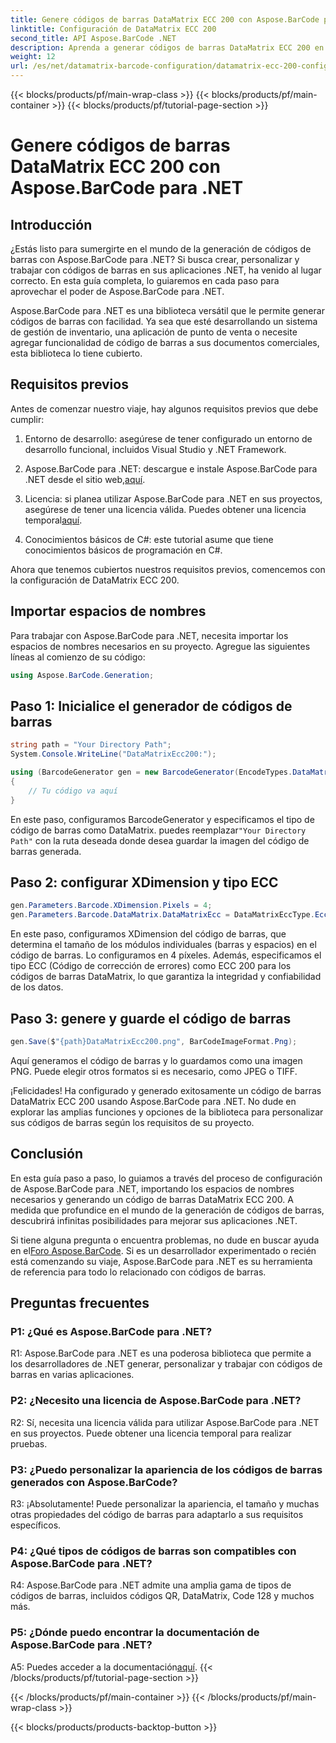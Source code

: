 ```yaml
---
title: Genere códigos de barras DataMatrix ECC 200 con Aspose.BarCode para .NET
linktitle: Configuración de DataMatrix ECC 200
second_title: API Aspose.BarCode .NET
description: Aprenda a generar códigos de barras DataMatrix ECC 200 en .NET usando Aspose.BarCode. Optimice las operaciones con la creación eficiente de códigos de barras.
weight: 12
url: /es/net/datamatrix-barcode-configuration/datamatrix-ecc-200-configuration/
---
```


{{< blocks/products/pf/main-wrap-class >}}
{{< blocks/products/pf/main-container >}}
{{< blocks/products/pf/tutorial-page-section >}}

# Genere códigos de barras DataMatrix ECC 200 con Aspose.BarCode para .NET

## Introducción

¿Estás listo para sumergirte en el mundo de la generación de códigos de barras con Aspose.BarCode para .NET? Si busca crear, personalizar y trabajar con códigos de barras en sus aplicaciones .NET, ha venido al lugar correcto. En esta guía completa, lo guiaremos en cada paso para aprovechar el poder de Aspose.BarCode para .NET.

Aspose.BarCode para .NET es una biblioteca versátil que le permite generar códigos de barras con facilidad. Ya sea que esté desarrollando un sistema de gestión de inventario, una aplicación de punto de venta o necesite agregar funcionalidad de código de barras a sus documentos comerciales, esta biblioteca lo tiene cubierto.

## Requisitos previos

Antes de comenzar nuestro viaje, hay algunos requisitos previos que debe cumplir:

1. Entorno de desarrollo: asegúrese de tener configurado un entorno de desarrollo funcional, incluidos Visual Studio y .NET Framework.

2.  Aspose.BarCode para .NET: descargue e instale Aspose.BarCode para .NET desde el sitio web,[aquí](https://releases.aspose.com/barcode/net/).

3.  Licencia: si planea utilizar Aspose.BarCode para .NET en sus proyectos, asegúrese de tener una licencia válida. Puedes obtener una licencia temporal[aquí](https://purchase.aspose.com/temporary-license/).

4. Conocimientos básicos de C#: este tutorial asume que tiene conocimientos básicos de programación en C#.

Ahora que tenemos cubiertos nuestros requisitos previos, comencemos con la configuración de DataMatrix ECC 200.

## Importar espacios de nombres

Para trabajar con Aspose.BarCode para .NET, necesita importar los espacios de nombres necesarios en su proyecto. Agregue las siguientes líneas al comienzo de su código:

```csharp
using Aspose.BarCode.Generation;
```

## Paso 1: Inicialice el generador de códigos de barras

```csharp
string path = "Your Directory Path";
System.Console.WriteLine("DataMatrixEcc200:");

using (BarcodeGenerator gen = new BarcodeGenerator(EncodeTypes.DataMatrix, "Åspóse.Barcóde©"))
{
    // Tu código va aquí
}
```

 En este paso, configuramos BarcodeGenerator y especificamos el tipo de código de barras como DataMatrix. puedes reemplazar`"Your Directory Path"` con la ruta deseada donde desea guardar la imagen del código de barras generada.

## Paso 2: configurar XDimension y tipo ECC

```csharp
gen.Parameters.Barcode.XDimension.Pixels = 4;
gen.Parameters.Barcode.DataMatrix.DataMatrixEcc = DataMatrixEccType.Ecc200;
```

En este paso, configuramos XDimension del código de barras, que determina el tamaño de los módulos individuales (barras y espacios) en el código de barras. Lo configuramos en 4 píxeles. Además, especificamos el tipo ECC (Código de corrección de errores) como ECC 200 para los códigos de barras DataMatrix, lo que garantiza la integridad y confiabilidad de los datos.

## Paso 3: genere y guarde el código de barras

```csharp
gen.Save($"{path}DataMatrixEcc200.png", BarCodeImageFormat.Png);
```

Aquí generamos el código de barras y lo guardamos como una imagen PNG. Puede elegir otros formatos si es necesario, como JPEG o TIFF.

¡Felicidades! Ha configurado y generado exitosamente un código de barras DataMatrix ECC 200 usando Aspose.BarCode para .NET. No dude en explorar las amplias funciones y opciones de la biblioteca para personalizar sus códigos de barras según los requisitos de su proyecto.

## Conclusión

En esta guía paso a paso, lo guiamos a través del proceso de configuración de Aspose.BarCode para .NET, importando los espacios de nombres necesarios y generando un código de barras DataMatrix ECC 200. A medida que profundice en el mundo de la generación de códigos de barras, descubrirá infinitas posibilidades para mejorar sus aplicaciones .NET.

 Si tiene alguna pregunta o encuentra problemas, no dude en buscar ayuda en el[Foro Aspose.BarCode](https://forum.aspose.com/c/barcode/13). Si es un desarrollador experimentado o recién está comenzando su viaje, Aspose.BarCode para .NET es su herramienta de referencia para todo lo relacionado con códigos de barras.

## Preguntas frecuentes

### P1: ¿Qué es Aspose.BarCode para .NET?

R1: Aspose.BarCode para .NET es una poderosa biblioteca que permite a los desarrolladores de .NET generar, personalizar y trabajar con códigos de barras en varias aplicaciones.

### P2: ¿Necesito una licencia de Aspose.BarCode para .NET?

R2: Sí, necesita una licencia válida para utilizar Aspose.BarCode para .NET en sus proyectos. Puede obtener una licencia temporal para realizar pruebas.

### P3: ¿Puedo personalizar la apariencia de los códigos de barras generados con Aspose.BarCode?

R3: ¡Absolutamente! Puede personalizar la apariencia, el tamaño y muchas otras propiedades del código de barras para adaptarlo a sus requisitos específicos.

### P4: ¿Qué tipos de códigos de barras son compatibles con Aspose.BarCode para .NET?

R4: Aspose.BarCode para .NET admite una amplia gama de tipos de códigos de barras, incluidos códigos QR, DataMatrix, Code 128 y muchos más.

### P5: ¿Dónde puedo encontrar la documentación de Aspose.BarCode para .NET?

 A5: Puedes acceder a la documentación[aquí](https://reference.aspose.com/barcode/net/).
{{< /blocks/products/pf/tutorial-page-section >}}

{{< /blocks/products/pf/main-container >}}
{{< /blocks/products/pf/main-wrap-class >}}

{{< blocks/products/products-backtop-button >}}
